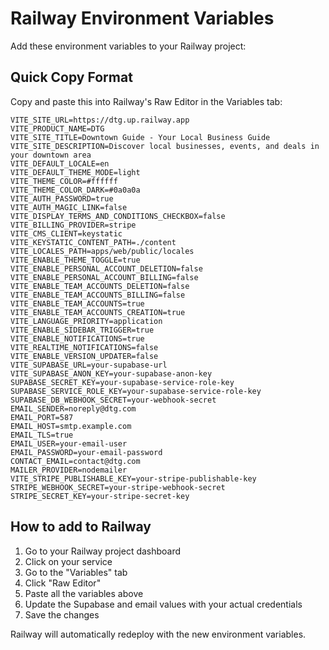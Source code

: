 # Railway Environment Variables

Add these environment variables to your Railway project:

## Quick Copy Format

Copy and paste this into Railway's Raw Editor in the Variables tab:

```
VITE_SITE_URL=https://dtg.up.railway.app
VITE_PRODUCT_NAME=DTG
VITE_SITE_TITLE=Downtown Guide - Your Local Business Guide
VITE_SITE_DESCRIPTION=Discover local businesses, events, and deals in your downtown area
VITE_DEFAULT_LOCALE=en
VITE_DEFAULT_THEME_MODE=light
VITE_THEME_COLOR=#ffffff
VITE_THEME_COLOR_DARK=#0a0a0a
VITE_AUTH_PASSWORD=true
VITE_AUTH_MAGIC_LINK=false
VITE_DISPLAY_TERMS_AND_CONDITIONS_CHECKBOX=false
VITE_BILLING_PROVIDER=stripe
VITE_CMS_CLIENT=keystatic
VITE_KEYSTATIC_CONTENT_PATH=./content
VITE_LOCALES_PATH=apps/web/public/locales
VITE_ENABLE_THEME_TOGGLE=true
VITE_ENABLE_PERSONAL_ACCOUNT_DELETION=false
VITE_ENABLE_PERSONAL_ACCOUNT_BILLING=false
VITE_ENABLE_TEAM_ACCOUNTS_DELETION=false
VITE_ENABLE_TEAM_ACCOUNTS_BILLING=false
VITE_ENABLE_TEAM_ACCOUNTS=true
VITE_ENABLE_TEAM_ACCOUNTS_CREATION=true
VITE_LANGUAGE_PRIORITY=application
VITE_ENABLE_SIDEBAR_TRIGGER=true
VITE_ENABLE_NOTIFICATIONS=true
VITE_REALTIME_NOTIFICATIONS=false
VITE_ENABLE_VERSION_UPDATER=false
VITE_SUPABASE_URL=your-supabase-url
VITE_SUPABASE_ANON_KEY=your-supabase-anon-key
SUPABASE_SECRET_KEY=your-supabase-service-role-key
SUPABASE_SERVICE_ROLE_KEY=your-supabase-service-role-key
SUPABASE_DB_WEBHOOK_SECRET=your-webhook-secret
EMAIL_SENDER=noreply@dtg.com
EMAIL_PORT=587
EMAIL_HOST=smtp.example.com
EMAIL_TLS=true
EMAIL_USER=your-email-user
EMAIL_PASSWORD=your-email-password
CONTACT_EMAIL=contact@dtg.com
MAILER_PROVIDER=nodemailer
VITE_STRIPE_PUBLISHABLE_KEY=your-stripe-publishable-key
STRIPE_WEBHOOK_SECRET=your-stripe-webhook-secret
STRIPE_SECRET_KEY=your-stripe-secret-key
```

## How to add to Railway

1. Go to your Railway project dashboard
2. Click on your service
3. Go to the "Variables" tab
4. Click "Raw Editor"
5. Paste all the variables above
6. Update the Supabase and email values with your actual credentials
7. Save the changes

Railway will automatically redeploy with the new environment variables.